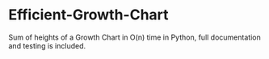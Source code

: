 # Efficient-Growth-Chart
Sum of heights of a Growth Chart in O(n) time in Python, full documentation and testing is included.
